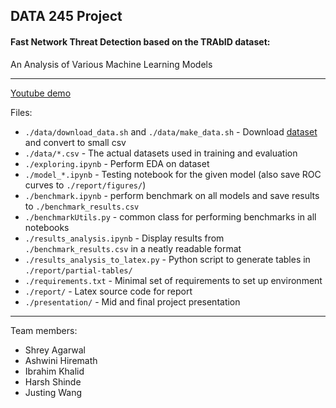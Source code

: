 ## DATA 245 Project
#### Fast Network Threat Detection based on the TRAbID dataset:
An Analysis of Various Machine Learning Models

---

[Youtube demo](https://www.youtube.com/watch?v=8fjJgPkYYII)

Files:
- `./data/download_data.sh` and `./data/make_data.sh` - Download [dataset](https://secplab.ppgia.pucpr.br/?q=trabid) and convert to small csv
- `./data/*.csv` - The actual datasets used in training and evaluation
- `./exploring.ipynb` - Perform EDA on dataset
- `./model_*.ipynb` - Testing notebook for the given model (also save ROC curves to `./report/figures/`)
- `./benchmark.ipynb` - perform benchmark on all models and save results to `./benchmark_results.csv`
- `./benchmarkUtils.py` - common class for performing benchmarks in all notebooks
- `./results_analysis.ipynb` - Display results from `./benchmark_results.csv` in a neatly readable format
- `./results_analysis_to_latex.py` - Python script to generate tables in `./report/partial-tables/`
- `./requirements.txt` - Minimal set of requirements to set up environment
- `./report/` - Latex source code for report
- `./presentation/` - Mid and final project presentation


---

Team members:
- Shrey Agarwal
- Ashwini Hiremath
- Ibrahim Khalid
- Harsh Shinde
- Justing Wang
